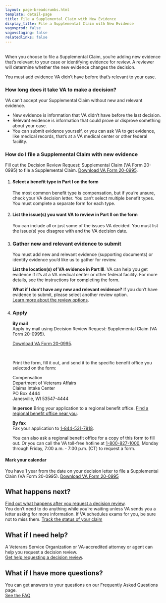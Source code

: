 ```yaml
---
layout: page-breadcrumbs.html
template: detail-page
title: File a Supplemental Claim with New Evidence
display_title: File a Supplemental Claim with New Evidence
vagovprod: false
vagovstaging: false
relatedlinks: false
---
```


<br>

<div itemprop="description" class="va-introtext">
When you choose to file a Supplemental Claim, you’re adding new evidence that’s relevant to your case or identifying evidence for review. A reviewer will determine whether the new evidence changes the decision.
</div>

<span class="heading-level-3"><i class="far fa-copy"></i></span> You must add evidence VA didn’t have before that’s relevant to your case.

<div class="feature" markdown="0">

### How long does it take VA to make a decision?

VA can’t accept your Supplemental Claim without new and relevant evidence.
- New evidence is information that VA didn’t have before the last decision.
- Relevant evidence is information that could prove or disprove something about your case.
- You can submit evidence yourself, or you can ask VA to get evidence, like medical records, that’s at a VA medical center or other federal facility.

</div>

### How do I file a Supplemental Claim with new evidence
Fill out the Decision Review Request: Supplemental Claim (VA Form 20-0995) to file a Supplemental Claim. 
<a href="/decision-reviews/supplemental-claim/">Download VA Form 20-0995</a>. 

<ol class="process">
<li class="process-step list-one">

#### Select a benefit type in Part I on the form
The most common benefit type is compensation, but if you’re unsure, check your VA decision letter. You can’t select multiple benefit types. You must complete a separate form for each type.

</li>

<li class="process-step list-two">

#### List the issue(s) you want VA to review in Part II on the form

You can include all or just some of the issues VA decided. You must list the issue(s) you disagree with and the VA decision date.

</li>

<li class="process-step list-three">

### Gather new and relevant evidence to submit

<span class="heading-level-3"><i class="far fa-copy"></i></span> You must add new and relevant evidence (supporting documents) or identify evidence you’d like us to gather for review. 

**List the location(s) of VA evidence in Part III**. VA can help you get evidence if it’s at a VA medical center or other federal facility. For more details, see the instructions for completing the form.

**What if I don’t have any new and relevant evidence?**
If you don’t have evidence to submit, please select another review option.
<br>
[Learn more about the review options](/decision-reviews/supplemental-claim/).

</li>

<li class="process-step list-four">

### Apply
**By mail**
<br>
Apply by mail using Decision Review Request: Supplemental Claim (VA Form 20-0995). 
<br>

[Download VA Form 20-0995](#).

<br>

Print the form, fill it out, and send it to the specific benefit office you selected on the form:

<p class="va-address-block">
Compensation<br>
Department of Veterans Affairs<br>
Claims Intake Center<br>
PO Box 4444<br>
Janesville, WI 53547-4444<br>
</p>

**In person**
Bring your application to a regional benefit office. 
[Find a regional benefit office near you](/find-locations/).

**By fax**
<br>
Fax your application to <a href="tel:+1phonenumber">1-844-531-7818</a>.

You can also ask a regional benefit office for a copy of this form to fill out. Or you can call the VA toll-free hotline at <a href="tel:+1phonenumber">1-800-827-1000</a>, Monday through Friday, 7:00 a.m. - 7:00 p.m. (CT) to request a form.
</li>
</ol>

<div class="usa-alert usa-alert-info">
  <div class="usa-alert-body">
    <h4 class="usa-alert-heading">
      Mark your calendar 
    </h4>
    <p class="usa-alert-text">
      You have 1 year from the date on your decision letter to file a Supplemental Claim (VA Form 20-0995). <a href="#">Download VA Form 20-0995</a>
    </p>
  </div>
</div>

## What happens next?
[Find out what happens after you request a decision review](/decision-reviews/after-you-request-review/).
<br>
You don’t need to do anything while you’re waiting unless VA sends you a letter asking for more information. If VA schedules exams for you, be sure not to miss them.
<a href="/claim-or-appeal-status/" class="usa-button-primary">Track the status of your claim</a>


## What if I need help?
A Veterans Service Organization or VA-accredited attorney or agent can help you request a decision review. 
<br>
[Get help requesting a decision review](/decision-reviews/get-help-with-review-request/).

## What if I have more questions?
You can get answers to your questions on our Frequently Asked Questions page.
<br>
[See the FAQ](/decision-reviews/faq/)  


